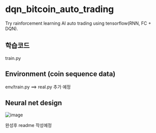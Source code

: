 # dqn_bitcoin_auto_trading
Try rainforcement learning AI auto trading using tensorflow(RNN, FC + DQN).

## 학습코드
train.py

## Environment (coin sequence data)
env/train.py
==> real.py 추가 예정

## Neural net design
![image](https://user-images.githubusercontent.com/15869525/46462596-d12eee80-c7fc-11e8-8325-924e745799ad.png)


완성후 readme 작성예정
